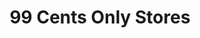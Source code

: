 ---
title: "99 Cents Only Stores"
url: /foothill-ranch/99-cents-only-stores/
shop: variety store
---